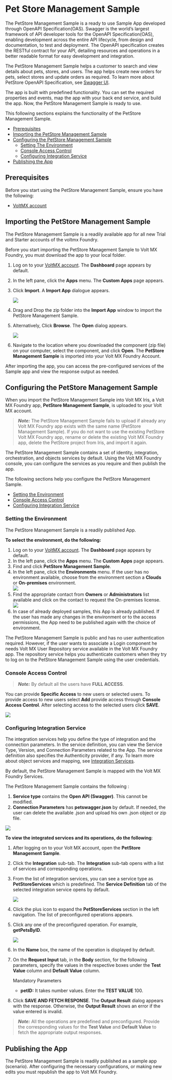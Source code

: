 
# Pet Store Management Sample

The PetStore Management Sample is a ready to use Sample App developed through OpenAPI Specification(OAS). Swagger is the world’s largest framework of API developer tools for the OpenAPI Specification(OAS), enabling development across the entire API lifecycle, from design and documentation, to test and deployment. The OpenAPI specification creates the RESTful contract for your API, detailing resources and operations in a better readable format for easy development and integration.

The PetStore Management Sample helps a customer to search and view details about pets, stores, and users. The app helps create new orders for pets, select stores and update orders as required. To learn more about PetStore OpenAPI Specification, see [Swagger UI](http://petstore.swagger.io/).

The app is built with predefined functionality. You can set the required properties and events, map the app with your back end service, and build the app. Now, the PetStore Management Sample is ready to use.

This following sections explains the functionality of the PetStore Management Sample.

- [Prerequisites](#prerequisites)
- [Importing the PetStore Management Sample](#setting-the-environment)
- [Configuring the PetStore Management Sample](#configuring-the-petstore-management-sample)
  - [Setting The Environment](#setting-the-environment)
  - [Console Access Control](#console-access-control)
  - [Configuring Integration Service](#configuring-integration-service)
- [Publishing the App](#publishing-the-app)

## Prerequisites

Before you start using the PetStore Management Sample, ensure you have the following:

- [VoltMX account](https://manage.hclvoltmx.com/)

## Importing the PetStore Management Sample

The PetStore Management Sample is a readily available app for all new Trial and Starter accounts of the voltmx Foundry. 

Before you start importing the PetStore Management Sample to Volt MX Foundry, you must download the app to your local folder.

1.  Log on to your [VoltMX account](https://manage.hclvoltmx.com/). The **Dashboard** page appears by default.
2.  In the left pane, click the **Apps** menu. The **Custom Apps** page appears.
3.  Click **Import**. A **Import App** dialogue appears.

    ![](Resources/Images/petstore_import.png)

4.  Drag and Drop the zip folder into the **Import App** window to import the PetStore Management Sample.

5.  Alternatively, Click **Browse**. The **Open** dialog appears.

    ![](Resources/Images/petstore_browse_import.png)

6.  Navigate to the location where you downloaded the component (zip file) on your computer, select the component, and click **Open**. The **PetStore Management Sample** is imported into your Volt MX Foundry Account.

After importing the app, you can access the pre-configured services of the Sample app and view the response output as needed.

## Configuring the PetStore Management Sample

When you import the PetStore Management Sample into Volt MX Iris, a Volt MX Foundry app, **PetStore Management Sample**, is uploaded to your Volt MX account.

> **_Note:_** The PetStore Management Sample fails to upload if already any Volt MX Foundry app exists with the same name (PetStore Management Sample). If you do not want to use the existing PetStore Volt MX Foundry app, rename or delete the existing Volt MX Foundry app, delete the PetStore project from Iris, and import it again.

The PetStore Management Sample contains a set of identity, integration, orchestration, and objects services by default. Using the Volt MX Foundry console, you can configure the services as you require and then publish the app.

The following sections help you configure the PetStore Management Sample.

- [Setting the Environment](#setting-the-environment)
- [Console Access Control](#console-access-control)
- [Configuring Integration Service](#configuring-integration-service)

### Setting the Environment

The PetStore Management Sample is a readily published App.

**To select the environment, do the following:**

1.  Log on to your [VoltMX account](https://manage.hclvoltmx.com/). The **Dashboard** page appears by default.
2.  In the left pane, click the **Apps** menu. The **Custom Apps** page appears.
3.  Find and click **PetStore Management Sample**.
4.  In the left pane, click the **Environments** menu. If the user has no environment available, choose from the environment section a **Clouds** or **On-premises** environment.  
    ![](Resources/Images/petstore_env_cloud_587x140.png)
5.  Find the appropriate contact from **Owners** or **Administrators** list available and click on the contact to request the On-premises license.  
    ![](Resources/Images/petstore_env_onpremise_590x325.png)
6.  In case of already deployed samples, this App is already published. If the user has made any changes in the environment or to the access permissions, the App need to be published again with the choice of environment.

The PetStore Management Sample is public and has no user authentication required. However, if the user wants to associate a Login component he needs Volt MX User Repository service available in the Volt MX Foundry app. The repository service helps you authenticate customers when they try to log on to the PetStore Management Sample using the user credentials.

### Console Access Control

> **_Note:_** By default all the users have **FULL ACCESS**.

You can provide **Specific Access** to new users or selected users. To provide access to new users select **Add** provide access through **Console Access Control**. After selecting access to the selected users click **SAVE**.

![](Resources/Images/petstore_access_629x162.png)

### Configuring Integration Service

The integration services help you define the type of integration and the connection parameters. In the service definition, you can view the Service Type, Version, and Connection Parameters related to the App. The service definition also specifies the Authenticity provider, if any. To learn more about object services and mapping, see [Integration Services](../../../Foundry/voltmx_foundry_user_guide/Content/Services.md).

By default, the PetStore Management Sample is mapped with the Volt MX Foundry Services.

The PetStore Management Sample contains the following :

1.  **Service type** contains the **Open API (Swagger)**. This cannot be modified.
2.  **Connection Parameters** has **petswagger.json** by default. If needed, the user can delete the available .json and upload his own .json object or zip file.

![](Resources/Images/petstore_service_def_627x367.png)

**To view the integrated services and its operations, do the following**:

1.  After logging on to your Volt MX account, open the **PetStore Management Sample**.
2.  Click the **Integration** sub-tab. The **Integration** sub-tab opens with a list of services and corresponding operations.
3.  From the list of integration services, you can see a service type as **PetStoreServices** which is predefined. The **Service Definition** tab of the selected integration service opens by default.

    ![](Resources/Images/petstore_integ_582x245.png)

4.  Click the plus icon to expand the **PetStoreServices** section in the left navigation. The list of preconfigured operations appears.

5.  Click any one of the preconfigured operation. For example, **getPetsByID**.

    ![](Resources/Images/petstore_oper_exec_588x147.png)

6.  In the **Name** box, the name of the operation is displayed by default.
7.  On the **Request Input** tab, in the **Body** section, for the following parameters, specify the values in the respective boxes under the **Test Value** column and **Default Value** column.

    Mandatory Parameters

    - **petID:** It takes number values. Enter the **TEST VALUE** 100.

8.  Click **SAVE AND FETCH RESPONSE**. The **Output Result** dialog appears with the response. Otherwise, the **Output Result** shows an error if the value entered is invalid.

> **_Note:_** All the operations are predefined and preconfigured. Provide the corresponding values for the **Test Value** and **Default Value** to fetch the appropriate output responses.

## Publishing the App

The PetStore Management Sample is readily published as a sample app (scenario). After configuring the necessary configurations, or making new edits you must republish the app to Volt MX Foundry.


